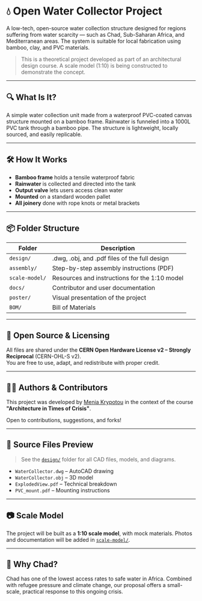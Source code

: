 # 💧 Open Water Collector Project

A low-tech, open-source water collection structure designed for regions suffering from water scarcity — such as Chad, Sub-Saharan Africa, and Mediterranean areas. The system is suitable for local fabrication using bamboo, clay, and PVC materials.

> This is a theoretical project developed as part of an architectural design course. A scale model (1:10) is being constructed to demonstrate the concept.

---

## 🔍 What Is It?

A simple water collection unit made from a waterproof PVC-coated canvas structure mounted on a bamboo frame. Rainwater is funneled into a 1000L PVC tank through a bamboo pipe. The structure is lightweight, locally sourced, and easily replicable.

---

## 🛠️ How It Works

- **Bamboo frame** holds a tensile waterproof fabric
- **Rainwater** is collected and directed into the tank
- **Output valve** lets users access clean water
- **Mounted** on a standard wooden pallet
- **All joinery** done with rope knots or metal brackets

---

## 📦 Folder Structure

| Folder         | Description                                 |
|----------------|---------------------------------------------|
| `design/`      | .dwg, .obj, and .pdf files of the full design |
| `assembly/`    | Step-by-step assembly instructions (PDF)    |
| `scale-model/` | Resources and instructions for the 1:10 model |
| `docs/`        | Contributor and user documentation          |
| `poster/`      | Visual presentation of the project          |
| `BOM/`         | Bill of Materials                           |

---

## 🔗 Open Source & Licensing

All files are shared under the **CERN Open Hardware License v2 – Strongly Reciprocal** (CERN-OHL-S v2).  
You are free to use, adapt, and redistribute with proper credit.

---

## 🙋‍♀️ Authors & Contributors

This project was developed by [Menia Krypotou](https://github.com/MeniaKrypotou) in the context of the course **"Architecture in Times of Crisis"**.

Open to contributions, suggestions, and forks!

---

## 📁 Source Files Preview

> See the [`design/`](./design/) folder for all CAD files, models, and diagrams.

- `WaterCollector.dwg` – AutoCAD drawing
- `WaterCollector.obj` – 3D model
- `ExplodedView.pdf` – Technical breakdown
- `PVC_mount.pdf` – Mounting instructions

---

## 📷 Scale Model

The project will be built as a **1:10 scale model**, with mock materials. Photos and documentation will be added in [`scale-model/`](./scale-model/).

---

## 🚰 Why Chad?

Chad has one of the lowest access rates to safe water in Africa. Combined with refugee pressure and climate change, our proposal offers a small-scale, practical response to this ongoing crisis.

